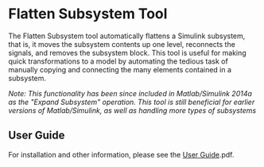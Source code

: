 # Flatten Subsystem Tool

The Flatten Subsystem tool automatically flattens a Simulink subsystem, that
is, it moves the subsystem contents up one level, reconnects the signals, and
removes the subsystem block. This tool is useful for making quick transformations
to a model by automating the tedious task of manually copying and connecting
the many elements contained in a subsystem.

*Note: This functionality has been since included in Matlab/Simulink 2014a
as the "Expand Subsystem" operation. This tool is still beneficial for earlier
versions of Matlab/Simulink, as well as handling more types of subsystems*

## User Guide
For installation and other information, please see the [User Guide](doc/FlattenSubsystem_UserGuide).pdf.
